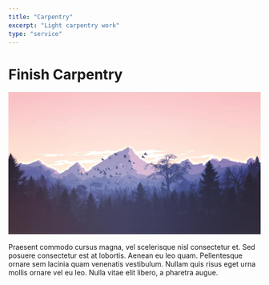 ```yaml
---
title: "Carpentry"
excerpt: "Light carpentry work"
type: "service"
---
```


<h1>Finish Carpentry</h1>
<img src='./img/img.jpg' />
<p class="test">Praesent commodo cursus magna, vel scelerisque nisl consectetur et. Sed posuere consectetur est at lobortis. Aenean eu leo quam. Pellentesque ornare sem lacinia quam venenatis vestibulum. Nullam quis risus eget urna mollis ornare vel eu leo. Nulla vitae elit libero, a pharetra augue.</p>

